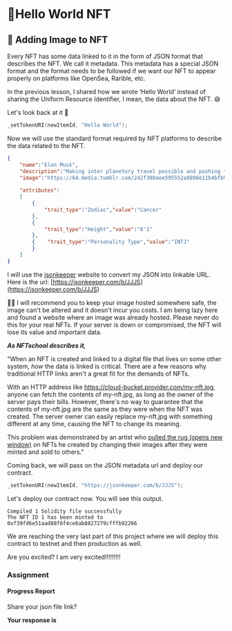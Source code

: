 ﻿# 🍕Hello World NFT

## **🎨 Adding Image to NFT**

Every NFT has some data linked to it in the form of JSON format that describes the NFT. We call it metadata. This metadata has a special JSON format and the format needs to be followed if we want our NFT to appear properly on platforms like OpenSea, Rarible, etc.

In the previous lesson, I shared how we wrote ‘Hello World’ instead of sharing the Uniform Resource Identifier, I mean, the data about the NFT. 😅

Let's look back at it 👀

```go
_setTokenURI(newItemId, "Hello World");
```

Now we will use the standard format required by NFT platforms to describe the data related to the NFT.

```json
{    
    "name":"Elon Musk",
    "description":"Making inter planetory travel possible and pushing the boundaries for mankind.",
    "image":"https://64.media.tumblr.com/242f308aee595552a0898e11b4bfb9a3/tumblr_pe1d49XUHB1tsqz3b_1280.jpg",
 
    "attributes":
    [
        {
            "trait_type":"Zodiac","value":"Cancer"
        },
        {
            "trait_type":"Height","value":"6'1"
        },
        {    "trait_type":"Personality Type","value":"INTJ"
        }
    ]
}
```

I will use the  [jsonkeeper](https://jsonkeeper.com/)  website to convert my JSON into linkable URL. Here is the url:  [https://jsonkeeper.com/b/JJJS](https://jsonkeeper.com/b/JJJS)

💁‍♀️ I will recommend you to keep your image hosted somewhere safe, the image can't be altered and it doesn't incur you costs. I am being lazy here and found a website where an image was already hosted. Please never do this for your real NFTs. If your server is down or compromised, the NFT will lose its value and important data.

_**As NFTschool describes it,**_

"When an NFT is created and linked to a digital file that lives on some other system,  _how_  the data is linked is critical. There are a few reasons why traditional HTTP links aren't a great fit for the demands of NFTs.

With an HTTP address like https://cloud-bucket.provider.com/my-nft.jpg, anyone can fetch the contents of my-nft.jpg, as long as the owner of the server pays their bills. However, there's no way to guarantee that the contents of my-nft.jpg are the same as they were when the NFT was created. The server owner can easily replace my-nft.jpg with something different at any time, causing the NFT to change its meaning.

This problem was demonstrated by an artist who  [pulled the rug (opens new window)](https://cointelegraph.com/news/opensea-collector-pulls-the-rug-on-nfts-to-highlight-arbitrary-value)  on NFTs he created by changing their images after they were minted and sold to others."

Coming back, we will pass on the JSON metadata url and deploy our contract.

```go
_setTokenURI(newItemId, "https://jsonkeeper.com/b/JJJS");
```

Let's deploy our contract now. You will see this output.

```
Compiled 1 Solidity file successfully
The NFT ID 1 has been minted to 0xf39fd6e51aad88f6f4ce6ab8827279cfffb92266
```

We are reaching the very last part of this project where we will deploy this contract to testnet and then production as well.

Are you excited? I am very excited!!!!!!!!!

### Assignment

#### Progress Report

Share your json file link?

**Your response is**
